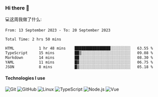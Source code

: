 ### Hi there 👋

💻这周我做了什么:

<!--START_SECTION:waka-->

```txt
From: 13 September 2023 - To: 20 September 2023

Total Time: 2 hrs 50 mins

HTML           1 hr 48 mins    ████████████████░░░░░░░░░   63.55 %
TypeScript     15 mins         ██▒░░░░░░░░░░░░░░░░░░░░░░   09.08 %
Markdown       14 mins         ██░░░░░░░░░░░░░░░░░░░░░░░   08.30 %
YAML           11 mins         █▓░░░░░░░░░░░░░░░░░░░░░░░   06.75 %
JSON           8 mins          █▒░░░░░░░░░░░░░░░░░░░░░░░   05.18 %
```

<!--END_SECTION:waka-->
#### Technologies I use
![Git](https://img.shields.io/badge/-Git-222222?style=flat&logo=git&logoColor=F05032)
![GitHub](https://img.shields.io/badge/-GitHub-181717?style=flat&logo=github)
![Linux](https://img.shields.io/badge/-Linux-222222?style=flat&logo=linux&logoColor=FCC624)
![TypeScript](https://img.shields.io/badge/-TypeScript-000000?style=flat&logo=typescript)
![Node.js](https://img.shields.io/badge/-Node.js-222222?style=flat&logo=node.js&logoColor=339933)
![Vue](https://img.shields.io/badge/-Vue-222222?style=flat&logo=Vue.js&logoColor=4FC08D)
